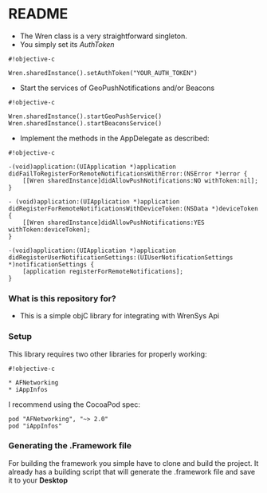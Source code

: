 # README #

* The Wren class is a very straightforward singleton.
* You simply set its *AuthToken*

```
#!objective-c

Wren.sharedInstance().setAuthToken("YOUR_AUTH_TOKEN")
```

* Start the services of GeoPushNotifications and/or Beacons

```
#!objective-c

Wren.sharedInstance().startGeoPushService()
Wren.sharedInstance().startBeaconsService()
```

* Implement the methods in the AppDelegate as described:


```
#!objective-c

-(void)application:(UIApplication *)application didFailToRegisterForRemoteNotificationsWithError:(NSError *)error {
    [[Wren sharedInstance]didAllowPushNotifications:NO withToken:nil];
}

- (void)application:(UIApplication *)application didRegisterForRemoteNotificationsWithDeviceToken:(NSData *)deviceToken {
    [[Wren sharedInstance]didAllowPushNotifications:YES withToken:deviceToken];
}

-(void)application:(UIApplication *)application didRegisterUserNotificationSettings:(UIUserNotificationSettings *)notificationSettings {
    [application registerForRemoteNotifications];
}
```


### What is this repository for? ###

* This is a simple objC library for integrating with WrenSys Api

### Setup ###

This library requires two other libraries for properly working:

```
#!objective-c

* AFNetworking
* iAppInfos
```

I recommend using the CocoaPod spec:
```
pod "AFNetworking", "~> 2.0"
pod "iAppInfos"
```

### Generating the .Framework file ###

For building the framework you simple have to clone and build the project. It already has a building script that will generate the .framework file and save it to your **Desktop**